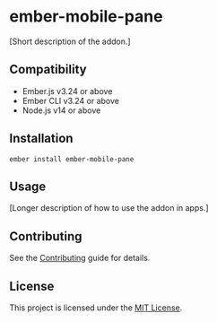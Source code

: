 # ember-mobile-pane

[Short description of the addon.]


## Compatibility

* Ember.js v3.24 or above
* Ember CLI v3.24 or above
* Node.js v14 or above


## Installation

```
ember install ember-mobile-pane
```


## Usage

[Longer description of how to use the addon in apps.]


## Contributing

See the [Contributing](CONTRIBUTING.md) guide for details.


## License

This project is licensed under the [MIT License](LICENSE.md).
